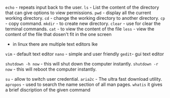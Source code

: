 
`echo` - repeats input back to the user.
`ls` - List the content of the directory that can give options to view permissions.
`pwd` - display all the current working directory.
`cd` - change the working directory to another directory.
`cp` - copy command.
`mkdir` - to create new directory.
`clear` - use for clear the terminal commands.
`cat` - to view the content of the file
`less` - view the content of the file that dosen't fit in the one screen

- in linux there are multiple text editors lke

`vim` - default text editor
`nano` - simple and user friendly
`gedit`- gui text editor

`shutdown -h now` - this will shut down the computer instantly.
`shutdown -r now` - this will reboot the computer instantly.

`su` - allow to switch user credential.
`aria2c` - The ultra fast download utility.
`apropos` - used to search the name section of all man pages.
`whatis` it gives a brief discription of the given command


